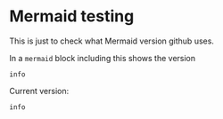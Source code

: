 # Mermaid testing

This is just to check what Mermaid version github uses.

In a `mermaid` block including this shows the version

```text
info
```

Current version:

```mermaid
info
```

